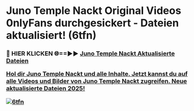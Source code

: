 # Juno Temple Nackt Original Videos 0nlyFans durchgesickert - Dateien aktualisiert! (6tfn)

<h3>🔴 HIER KLICKEN 🌐==►► <a href="https://tinyurl.com/h6vf6nb8" rel="nofollow">Juno Temple Nackt Aktualisierte Dateien

Hol dir Juno Temple Nackt und alle Inhalte. Jetzt kannst du auf alle Videos und Bilder von Juno Temple Nackt zugreifen. Neue aktualisierte Dateien 2025!

[![6tfn](https://i.imgur.com/sD4kR3V.gif)](https://tinyurl.com/h6vf6nb8)

